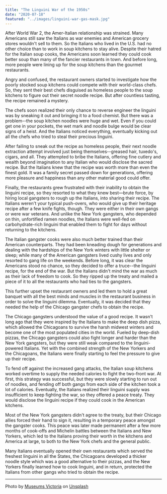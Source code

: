 ```yaml
---
title: "The Linguini War of the 1950s"
date: "2020-07-18"
featured: "../images/linguini-war-gas-mask.jpg"
---
```


After World War 2, the Amer-Italian relationship was strained. Many Americans still saw the Italians as war enemies and American grocery stores wouldn't sell to them. So the Italians who lived in the U.S. had no other choice than to work in soup kitchens to stay alive. Despite their hatred for the Italian soup cooks, the Americans soon learned they could cook better soup than many of the fancier restaurants in town. And before long, more people were lining up for the soup kitchens than the gourmet restaurants.

Angry and confused, the restaurant owners started to investigate how the poorly stocked soup kitchens could compete with their world-class chefs. So, they sent their best chefs disguised as homeless people to the soup kitchens to figure out their secret noodle recipe. But after countless tasting, the recipe remained a mystery.

The chefs soon realized their only chance to reverse engineer the linguini was by sneaking it out and bringing it to a food chemist. But there was a problem--the soup kitchen noodles were huge and wet. Even if you could get one in your pockets, the wet mark and noodle bulge would be clear signs of a heist. And the Italians noticed everything, eventually kicking out all the chefs who tried to steal their precious linguini.

After failing to sneak out the recipe as homeless people, their next noodle extraction attempt involved just being themselves--greased hair, tuxedo's, cigars, and all. They attempted to bribe the Italians, offering fine cutlery and wealth beyond imagination to any Italian who would disclose the sacred recipe. But the Italians knew that the recipe was worth more than even the finest gold. It was a family secret passed down for generations, offering more pleasure and happiness than any other material good could offer.

Finally, the restaurants grew frustrated with their inability to obtain the linguini recipe, so they resorted to what they knew best—brute force, by hiring local gangsters to rough up the Italians, into sharing their recipe. The Italians weren't your typical push-overs, who would give up their heritage recipe after a few knife fights, though. They were either in their own gangs or were war veterans. And unlike the New York gangsters, who depended on thin, unfortified ramen noodles, the Italians were well-fed on carbohydrate-rich linguini that enabled them to fight for days without returning to the kitchens.

The Italian gangster cooks were also much better trained than their American counterparts. They had been kneading dough for generations and dealing with the hardships of the New York winters with little shelter or sleep; while many of the American gangsters lived cushy lives and only resorted to gang life on the weekends. Before long, it was clear the Americans stood no chance, so they decided to offer a truce--the linguini recipe, for the end of the war. But the Italians didn't mind the war as much as their lack of freedom to cook. So they ripped up the treaty and mailed a piece of it to all the restaurants who had ties to the gangsters. 

This further upset the restaurant owners and led them to hold a great banquet with all the best minds and muscles in the restaurant business in order to solve the linguini dilemma. Eventually, it was decided that they needed the help of the Chicago gangster chefs to obtain the recipe. 

The Chicago gangsters understood the value of a good recipe. It wasn't long ago that they were inspired by the Italians to make the deep dish pizza, which allowed the Chicagoans to survive the harsh midwest winters and become one of the most populated cities in the world. Fueled by deep-dish pizzas, the Chicago gangsters could also fight longer and harder than the New York gangsters, but they were still weak compared to the linguini-powered Italians. Yet with the combined strength of the New Yorkers and the Chicagoans, the Italians were finally starting to feel the pressure to give up their recipe. 

To fend off against the increased gang attacks, the Italian soup kitchens worked overtime to supply the needed calories to fight the two-front war. At first, this strategy was successful, but they were slowly starting to run out of noodles, and fending off both gangs from each side of the kitchen took a lot of calories. Eventually, the Italians realized their linguini supply was insufficient to keep fighting the war, so they offered a peace treaty. They would disclose the linguini recipe if they could cook in the American kitchens.

Most of the New York gangsters didn't agree to the treaty, but their Chicago allies forced their hand to sign it, resulting in a temporary peace amongst the gangster cooks. This peace was later made permanent after a few more months of cook-offs and Michelin battles between the Italians and New Yorkers, which led to the Italians proving their worth in the kitchens and America at large, to both to the New York chefs and the general public.

Many Italians eventually opened their own restaurants which served the freshest linguini in all the States, the Chicagoans developed a thicker noodle style which was a good alternative to their pizzas, and the New Yorkers finally learned how to cook linguini, and in return, protected the Italians from other gangs who tried to obtain the recipe.

***

Photo by [Museums Victoria](https://unsplash.com/@museumsvictoria?utm_source=unsplash&utm_medium=referral&utm_content=creditCopyText) on [Unsplash](unsplash.com)

